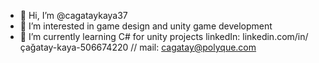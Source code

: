 - 👋 Hi, I’m @cagataykaya37
- 👀 I’m interested in game design and unity game development
- 🌱 I’m currently learning C# for unity projects
linkedIn: linkedin.com/in/çağatay-kaya-506674220 // mail: cagatay@polyque.com

<!---
cagataykaya37/cagataykaya37 is a ✨ special ✨ repository because its `README.md` (this file) appears on your GitHub profile.
You can click the Preview link to take a look at your changes.
--->
